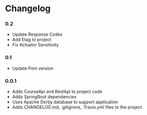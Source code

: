 # Changelog

### 0.2
- Update Response Codes
- Add Etag to project
- Fix Actuator Sensitivity

### 0.1

- Update Pom version

### 0.0.1

- Adds CourseApi and RestApi to project code
- Adds SpringBoot dependencies
- Uses Apache Derby database to support application
- Adds CHANGELOG.md, .gitignore, .Travis.yml files to the project
